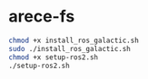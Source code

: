 # arece-fs

```bash
chmod +x install_ros_galactic.sh
sudo ./install_ros_galactic.sh
chmod +x setup-ros2.sh
./setup-ros2.sh
```
